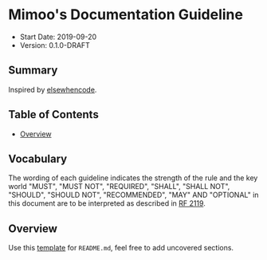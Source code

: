 # Mimoo's Documentation Guideline

- Start Date: 2019-09-20
- Version: 0.1.0-DRAFT

## Summary

Inspired by [elsewhencode](https://github.com/elsewhencode/project-guidelines).

## Table of Contents

- [Overview](#overview)

## Vocabulary

The wording of each guideline indicates the strength of the rule and the key world "MUST", "MUST NOT", "REQUIRED", "SHALL", "SHALL NOT", "SHOULD", "SHOULD NOT", "RECOMMENDED", "MAY" AND "OPTIONAL" in this document are to be interpreted as described in [RF 2119](https://www.ietf.org/rfc/rfc2119.txt).

## Overview

Use this [template](./sample.md) for `README.md`, feel free to add uncovered sections.